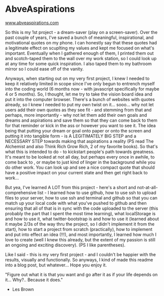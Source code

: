 AbveAspirations
===============

www.abveaspirations.com

So this is my 1st project - a dream-saver (play on a screen-saver). Over the past couple of years, I've saved a bunch of meaningful, inspirational, and motivational quotes on my phone. I can honestly say that these quotes had a legitimate effect on scuplting my values and kept me focused on what's important. Eventually when I gathered enough of them, I printed them out and scotch-taped them to the wall over my work station, so I could look up at any time for some quick inspiration. I also taped them to my bathroom mirror so I could ease off of the vanity. 

Anyways, when starting out on my very first project, I knew I needed to keep it relatively limited in scope since I've only begun to entrench myself into the coding world (6 months now - with javascript specifically for maybe 4 or 5 months). So, I thought, let me try to take the vision board idea and put it into the computer browser. There's a bunch of websites with quotes already, so I knew I needed to put my own twist on it... sooo... why not let users add their own quotes as they see fit - and stemming from that and perhaps, more importantly - why not let them add their own goals and dreams and aspirations and save them so that they can come back to them for that reminder or kick in the ass or however you want to see it. The idea being that putting your dream or goal onto paper or onto the screen and putting it into tangible form  - is A LEGITIMATELY BIG STEP and a NECESSARY STEP towards making that aspirations a reality (PS read The Alchemist and also Think Rich Grow Rich, 2 of my favorite books). So that's what this is intended to do - to kickstart people's path towards greatness. It's meant to be looked at not all day, but perhaps every once in awhile, to come back to , or maybe to just kind of linger in the background while you do other work. You can look up and see a nice compact quote that should have a positive impact on your current state and then get right back to work...

But yea, I've learned A LOT from this project - here's a short and not-at-all-comprehensive list - I learned how to use github, how to use ssh to upload files to your server, how to use ssh and terminal and github so that you can match up your local code with what you've pushed to github and then ensuring that all of that is in sync with the code uploaded to the server (this probably the part that I spent the most time learning), what localStorage is and how to use it, what twitter-bootstrap is and how to use it (learned about it maybe 2/3s of the way thru the project, so I didn't implement it from the start), how to start a project from scratch (practically), how to implement and put into effect an idea (!!!), and most importantly, I learned how much I love to create (well I knew this already, but the extent of my passion is still an ongoing and exciting discovery). (PS I like parentheses).

Like I said - this is my very first project - and I couldn't be happier with the results, visually and functionally. So anyways, I kind of made this readme into a blog post, but whatever... Hope you enjoy it.


"Figure out what it is that you want and go after it as if your life depends on it... Why?.. Because it does."
- Les Brown
